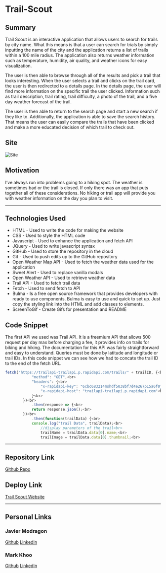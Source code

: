 # Trail-Scout

## Summary
Trail Scout is an interactive application that allows users to search for trails by city name. What this means is that a user can search for trials by simply inputting the name of the city and the application returns a list of trails within a 100 mile radius. The application also returns weather information such as temperature, humidity, air quality, and weather icons for easy visualization.

The user is then able to browse through all of the results and pick a trail that looks interesting. When the user selects a trail and clicks on the trail card, the user is then redirected to a details page. In the details page, the user will find more information on the specific trail the user clicked. Information such as trail description, trail rating, trail difficulty, a photo of the trail, and a five day weather forecast of the trail. 

The user is then able to return to the search page and start a new search if they like to. Additionally, the application is able to save the search history. That means the user can easily compare the trails that have been clicked and make a more educated decision of which trail to check out.

## Site
![Site](./assets/images/trail-scout.gif)

## Motivation 
I’ve always run into problems going to a hiking spot. The weather is sometimes bad or the trail is closed. If only there was an app that puts together all of these considerations. No hiking or trail app will provide you with weather information on the day you plan to visit.

---

## Technologies Used
- HTML - Used to write the code for making the website
- CSS - Used to style the HTML code
- Javascript - Used to enhance the application and fetch API
- JQuery - Used to write javascript syntax
- GitHub - Used to store the repository in the cloud
- Git - Used to push edits up to the GitHub repository
- Open Weather Map API - Used to fetch the weather data used for the application
- Sweet Alert - Used to replace vanilla modals
- Open Weather API - Used to retrieve weather data
- Trail API - Used to fetch trail data
- Fetch - Used to send fetch to API
- Bulma - Is a free open source framework that provides developers with ready to use components. Bulma is easy to   use and quick to set up. Just copy the styling link into the HTML and add classes to elements.
- ScreenToGif - Create Gifs for presentation and README

## Code Snippet
The first API we used was Trail API. It is a freemium API that allows 500 request per day max before charging a fee, it provides  info on trails for biking and hiking. The documentation for this API was fairly straightforward and easy to understand. Queries must be done by latitude and longitude or trail IDs. In this code snippet we can see how we had to concate the trail ID to the end of the fetch URL. 
 
```javascript
fetch("https://trailapi-trailapi.p.rapidapi.com/trails/" + trailID, {<br>
            "method": "GET",<br>
            "headers": {<br>
                "x-rapidapi-key": "6cbc683214mshdf5038bf7d4e267p15a6f0jsn91fc8c373911",<br>
                "x-rapidapi-host": "trailapi-trailapi.p.rapidapi.com"<br>
            }<br>
        })<br>
            .then(response => {<br>
            return response.json();<br>
        })<br>
            .then(function(trailData) {<br>
            console.log("trail Data", trailData);<br>
                //display parameters of the trail<br>
                trailName = trailData.data[0].name;<br>
                trailImage = trailData.data[0].thumbnail;<br>
```

---

## Repository Link
[Github Repo](https://github.com/markkhoo/Trail-Scout/tree/data)

## Deploy Link
[Trail Scout Website](https://markkhoo.github.io/Trail-Scout/)

---

## Personal Links

### Javier Modragon
[Github](https://github.com/javimarashall)
[LinkedIn](https://www.linkedin.com/in/javier-mondragon-7b471719b/)

### Mark Khoo
[Github](https://github.com/markkhoo)
[LinkedIn](https://www.linkedin.com/in/markdkhoo/)
